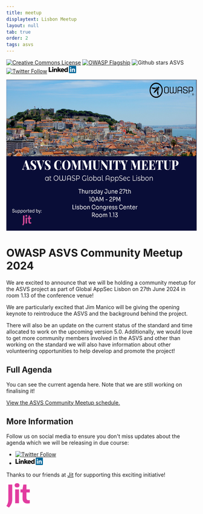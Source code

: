 ```yaml
---
title: meetup
displaytext: Lisbon Meetup 
layout: null
tab: true
order: 2
tags: asvs
---
```

[![Creative Commons License](https://licensebuttons.net/l/by-sa/4.0/88x31.png)](https://creativecommons.org/licenses/by-sa/4.0/ "CC BY-SA 4.0")
[![OWASP Flagship](https://img.shields.io/badge/owasp-flagship%20project-48A646.svg)](https://www.owasp.org/index.php/Category:OWASP_Project#tab=Project_Inventory)
![Github stars ASVS](https://img.shields.io/github/stars/OWASP/asvs?label=Stars%20ASVS&style=social)
[![Twitter Follow](https://img.shields.io/twitter/follow/OWASP_ASVS.svg?style=social&label=Follow)](https://twitter.com/OWASP_ASVS)
[<img src="./assets/images/LinkedIn_Logo.svg" height=20>](https://www.linkedin.com/company/owasp-asvs/)

<img src="./assets/images/ASVS_Community_Meetup_Lisbon.png" height=400>

# OWASP ASVS Community Meetup 2024

We are excited to announce that we will be holding a community meetup for the ASVS project as part of Global AppSec Lisbon on 27th June 2024 in room 1.13 of the conference venue!

We are particularly excited that Jim Manico will be giving the opening keynote to reintroduce the ASVS and the background behind the project.

There will also be an update on the current status of the standard and time allocated to work on the upcoming version 5.0. Additionally, we would love to get more community members involved in the ASVS and other than working on the standard we will also have information about other volunteering opportunities to help develop and promote the project!

## Full Agenda

You can see the current agenda here. Note that we are still working on finalising it!

<a id="sched-embed" href="https://owaspglobalappseclisbon2024.sched.com/type/ASVS+Community+Meetup/" data-sched-sidebar="no">View the ASVS Community Meetup schedule.</a><script type="text/javascript" src="https://owaspglobalappseclisbon2024.sched.com/js/embed.js"></script>


## More Information

Follow us on social media to ensure you don't miss updates about the agenda which we will be releasing in due course:
* [![Twitter Follow](https://img.shields.io/twitter/follow/OWASP_ASVS.svg?style=social&label=Follow)](https://twitter.com/OWASP_ASVS)
* [<img src="./assets/images/LinkedIn_Logo.svg" height=20>](https://www.linkedin.com/company/owasp-asvs/)

Thanks to our friends at [Jit](https://jit.io) for supporting this exciting initiative!

[<img src="./assets/images/jitlogo.svg" height=65>](https://www.jit.io)